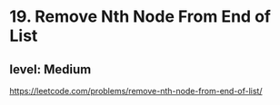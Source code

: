 # 19. Remove Nth Node From End of List
## level: Medium

https://leetcode.com/problems/remove-nth-node-from-end-of-list/
